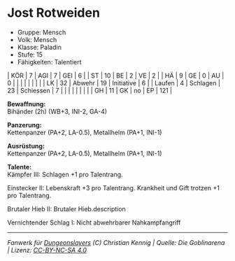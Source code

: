 # Jost Rotweiden  
- Gruppe: Mensch  
- Volk: Mensch  
- Klasse: Paladin  
- Stufe: 15  
- Fähigkeiten: Talentiert  


| KÖR    | 7  | AGI      | 7  | GEI        | 6   |
| ST     | 10 | BE       | 2  | VE         | 2   |
| HÄ     | 9  | GE       | 0  | AU         | 0   |
|        |    |          |    |            |     |
| LK     | 32 | Abwehr   | 19 | Initiative | 6   |
| Laufen | 4  | Schlagen | 23 | Schiessen  | 7   |
|        |    |          |    |            |     |
| GH     | 11 | GK       | no | EP         | 121 |


**Bewaffnung:**  
Bihänder (2h) (WB+3, INI-2, GA-4)

**Panzerung:**  
Kettenpanzer (PA+2, LA-0.5), Metallhelm (PA+1, INI-1)

**Ausrüstung:**  
Kettenpanzer (PA+2, LA-0.5), Metallhelm (PA+1, INI-1)

**Talente:**  
Kämpfer III: Schlagen +1 pro Talentrang.

Einstecker II: Lebenskraft +3 pro Talentrang. Krankheit und Gift trotzen +1 pro Talentrang.

Brutaler Hieb II: Brutaler Hieb.description

Vernichtender Schlag I: Nicht abwehrbarer Nahkampfangriff





___
*Fanwerk für [Dungeonslayers](https://www.dungeonslayers.net/) (C) Christian Kennig | Quelle: Die Goblinarena | Lizenz: [CC-BY-NC-SA 4.0](https://creativecommons.org/licenses/by-nc-sa/4.0/deed.de)*